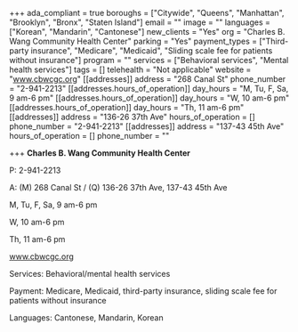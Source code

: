 +++
ada_compliant = true
boroughs = ["Citywide", "Queens", "Manhattan", "Brooklyn", "Bronx", "Staten Island"]
email = ""
image = ""
languages = ["Korean", "Mandarin", "Cantonese"]
new_clients = "Yes"
org = "Charles B. Wang Community Health Center"
parking = "Yes"
payment_types = ["Third-party insurance", "Medicare", "Medicaid", "Sliding scale fee for patients without insurance"]
program = ""
services = ["Behavioral services", "Mental health services"]
tags = []
telehealth = "Not applicable"
website = "www.cbwcgc.org"
[[addresses]]
address = "268 Canal St"
phone_number = "2-941-2213"
[[addresses.hours_of_operation]]
day_hours = "M, Tu, F, Sa, 9 am-6 pm"
[[addresses.hours_of_operation]]
day_hours = "W, 10 am-6 pm"
[[addresses.hours_of_operation]]
day_hours = "Th, 11 am-6 pm"
[[addresses]]
address = "136-26 37th Ave"
hours_of_operation = []
phone_number = "2-941-2213"
[[addresses]]
address = "137-43 45th Ave"
hours_of_operation = []
phone_number = ""

+++
**Charles B. Wang Community Health Center**

P: 2-941-2213

A: (M) 268 Canal St / (Q) 136-26 37th Ave, 137-43 45th Ave

M, Tu, F, Sa, 9 am-6 pm

W, 10 am-6 pm

Th, 11 am-6 pm

www.cbwcgc.org

Services: Behavioral/mental health services

Payment: Medicare, Medicaid, third-party insurance, sliding scale fee for patients without insurance

Languages: Cantonese, Mandarin, Korean
